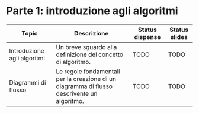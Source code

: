 # Parte 1: introduzione agli algoritmi

| Topic                       | Descrizione                                                                                 | Status dispense | Status slides |
| --------------------------- | ------------------------------------------------------------------------------------------- | --------------- | ------------- |
| Introduzione agli algoritmi | Un breve sguardo alla definizione del concetto di algoritmo.                                | TODO            | TODO          |
| Diagrammi di flusso         | Le regole fondamentali per la creazione di un diagramma di flusso descrivente un algoritmo. | TODO            | TODO          |
